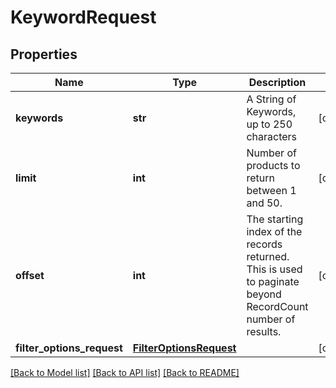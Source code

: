 # KeywordRequest

## Properties
Name | Type | Description | Notes
------------ | ------------- | ------------- | -------------
**keywords** | **str** | A String of Keywords, up to 250 characters | [optional] 
**limit** | **int** | Number of products to return between 1 and 50. | [optional] 
**offset** | **int** | The starting index of the records returned. This is used to paginate beyond RecordCount number of results. | [optional] 
**filter_options_request** | [**FilterOptionsRequest**](FilterOptionsRequest.md) |  | [optional] 

[[Back to Model list]](../README.md#documentation-for-models) [[Back to API list]](../README.md#documentation-for-api-endpoints) [[Back to README]](../README.md)


